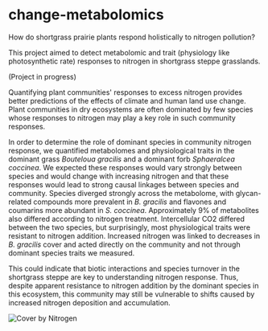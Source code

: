 # change-metabolomics
How do shortgrass prairie plants respond holistically to nitrogen pollution?

This project aimed to detect metabolomic and trait (physiology like photosynthetic rate) responses to nitrogen in shortgrass steppe grasslands.

(Project in progress)

Quantifying plant communities' responses to excess nitrogen provides better predictions of the effects of climate and human land use change. Plant communities in dry ecosystems are often dominated by few species whose responses to nitrogen may play a key role in such community responses. 

In order to determine the role of dominant species in community nitrogen response, we quantified metabolomes and physiological traits in the dominant grass *Bouteloua gracilis* and a dominant forb *Sphaeralcea coccinea*. We expected these responses would vary strongly between species and would change with increasing nitrogen and that these responses would lead to strong causal linkages between species and community. Species diverged strongly across the metabolome, with glycan-related compounds more prevalent in *B. gracilis* and flavones and coumarins more abundant in *S. coccinea*. Approximately 9% of metabolites also differed according to nitrogen treatment. Intercellular CO2 differed between the two species, but surprisingly, most physiological traits were resistant to nitrogen addition. Increased nitrogen was linked to decreases in *B. gracilis* cover and acted directly on the community and not through dominant species traits we measured. 

This could indicate that biotic interactions and species turnover in the shortgrass steppe are key to understanding nitrogen response. Thus, despite apparent resistance to nitrogen addition by the dominant species in this ecosystem, this community may still be vulnerable to shifts caused by increased nitrogen deposition and accumulation.

![Cover by Nitrogen](https://github.com/avahoffman/change-metabolomics/blob/master/Figures/coverbyN.png)
